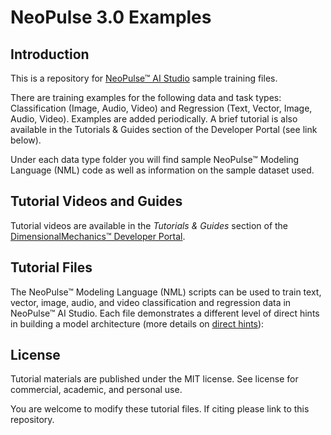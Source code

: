 # NeoPulse 3.0 Examples

## Introduction
This is a repository for [NeoPulse™ AI Studio](https://aws.amazon.com/marketplace/pp/B074NDG36S/ref=vdr_rf) sample training files.

There are training examples for the following data and task types: Classification (Image, Audio, Video) and Regression (Text, Vector, Image, Audio, Video). Examples are added periodically. A brief tutorial is also available in the Tutorials & Guides section of the Developer Portal (see link below).

Under each data type folder you will find sample NeoPulse™ Modeling Language (NML) code as well as information on the sample dataset used.

## Tutorial Videos and Guides
Tutorial videos are available in the *Tutorials & Guides* section of the [DimensionalMechanics™ Developer Portal](https://dimensionalmechanics.com/ai-neopulse-tutorials).

## Tutorial Files
The NeoPulse™ Modeling Language (NML) scripts can be used to train text, vector, image, audio, and video classification and regression data in NeoPulse™ AI Studio. Each file demonstrates a different level of direct hints in building a model architecture (more details on [direct hints](https://docs.neopulse.ai/NML-Oracle-direct/)):

## License
Tutorial materials are published under the MIT license. See license for commercial, academic, and personal use.

You are welcome to modify these tutorial files. If citing please link to this repository.
